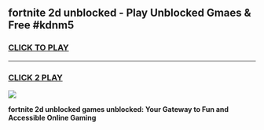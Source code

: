 
## fortnite 2d unblocked - Play Unblocked Gmaes & Free #kdnm5
<h3>
<a href="https://news.freeplayer.one?title=fortnite_2d_unblocked&ref=27F">CLICK TO PLAY</a></h3>
<hr>

<h3>
<a href="https://news.freeplayer.one?title=fortnite_2d_unblocked&ref=27F">CLICK 2 PLAY</a>
  
</h3>

<a href="https://news.freeplayer.one?title=fortnite_2d_unblocked&ref=27F/"><img src="https://clearcache.store/games.png"></a>


**fortnite 2d unblocked games unblocked: Your Gateway to Fun and Accessible Online Gaming**

